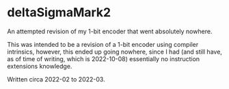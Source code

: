 # deltaSigmaMark2
An attempted revision of my 1-bit encoder that went absolutely nowhere.

This was intended to be a revision of a 1-bit encoder using compiler intrinsics, however, this ended up going nowhere, since I had (and still have, as of time of writing, which is 2022-10-08) essentially no instruction extensions knowledge.

Written circa 2022-02 to 2022-03.
